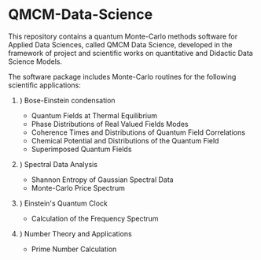 # QMCM-Data-Science

This repository contains a quantum Monte-Carlo methods software for Applied Data Sciences, called QMCM Data Science, 
developed in the framework of project and scientific works on quantitative and Didactic Data Science Models.

The software package includes Monte-Carlo routines for the following scientific applications:

1. ) Bose-Einstein condensation 
    
    - Quantum Fields at Thermal Equilibrium
    - Phase Distributions of Real Valued Fields Modes
    - Coherence Times and Distributions of Quantum Field Correlations 
    - Chemical Potential and Distributions of the Quantum Field
    - Superimposed Quantum Fields

2. ) Spectral Data Analysis

    - Shannon Entropy of Gaussian Spectral Data
    - Monte-Carlo Price Spectrum

3. ) Einstein's Quantum Clock

    - Calculation of the Frequency Spectrum
    
4. ) Number Theory and Applications

    - Prime Number Calculation
